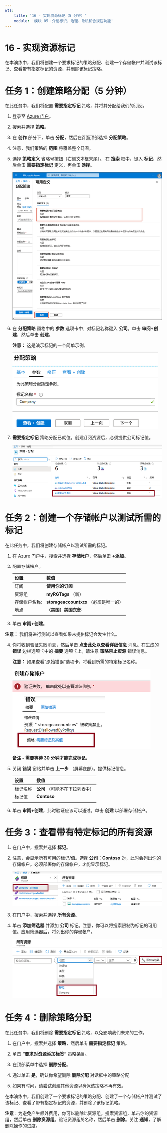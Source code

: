```yaml
---
wts:
    title: '16 - 实现资源标记（5 分钟）'
    module: '模块 05：介绍标识、治理、隐私和合规性功能'
---
```

# 16 - 实现资源标记

在本演练中，我们将创建一个要求标记的策略分配、创建一个存储帐户并测试该标记、查看带有指定标记的资源，并删除该标记策略。

# 任务 1：创建策略分配（5 分钟）

在此任务中，我们将配置 **需要指定标记** 策略，并将其分配给我们的订阅。 

1. 登录至 [Azure 门户](https://portal.azure.com)。

2. 搜索并选择 **策略**。 

3. 在 **创作** 部分下，单击 **分配**，然后在页面顶部选择 **分配策略**。

4. 注意，我们策略的 **范围** 将覆盖整个订阅。 

5. 选择 **策略定义** 省略号按钮（右侧文本框末尾）。  在 **搜索** 框中，键入 **标记**，然后单击 **需要指定标记** 定义，再单击 **选择**。

   ![“可用定义”窗格的屏幕截图，其中已选中“需要指定标记”。](../images/1701.png)

6.  在 **分配策略** 窗格中的 **参数** 选项卡中，对标记名称键入 **公司**。单击 **审阅+创建**，然后单击 **创建**。

    **注意：** 这是演示标记的一个简单示例。 

    ![“分配策略”窗格的屏幕快照，其中已填写标记名称。](../images/1702.png)

7. **需要指定标记** 策略分配已就位。创建订阅资源后，必须提供公司标记值。

   ![此屏幕截图显示了“策略 - 分配”窗格，其中突出显示了允许的位置分配。](../images/1703.png)

# 任务 2：创建一个存储帐户以测试所需的标记

在此任务中，我们将创建存储帐户以测试所需的标记。 

1. 在 Azure 门户中，搜索并选择 **存储帐户**，然后单击 **+添加**。

2. 配置存储帐户。 

    | 设置 | 数值 | 
    | --- | --- |
    | 订阅 | **使用你的订阅** |
    | 资源组 | **myRGTags** （新） |
    | 存储帐户名称:  | **storageaccountxxx** （必须是唯一的） |
    | 地点 | **（美国）美国东部** |
    | | |

3. 单击 **审阅+创建**。 

**注意：** 我们将进行测试以查看如果未提供标记会发生什么。 

4. 你将收到验证失败消息，然后单击 **点击此处以查看详细信息** 消息。在生成的 **错误** 边栏选项卡中的 **摘要** 选项卡上，请注意 **策略禁止资源** 错误消息。

    **注意：** 如果查看“原始错误”选项卡，将看到所需的特定标记名称。 

    ![由于策略错误而未允许的屏幕截图。](../images/1704.png)

    **备注 - 需要等待 30 分钟才能完成标记。** 

5. 关闭 **错误** 窗格并单击 **上一步** （屏幕底部）。提供标记信息。 

    | 设置 | 数值 | 
    | --- | --- |
    | 标记名称 | **公司** （可能不在下拉列表中） |
    | 标记值 | **Contoso** |
    | | |

6. 单击 **审阅+创建**，此时验证应该可以通过。单击 **创建** 以部署存储帐户。 

# 任务 3：查看带有特定标记的所有资源

1. 在门户中，搜索并选择 **标记**。

2. 注意，会显示所有可用的标记/值。选择 **公司：Contoso** 对，此时会列出你的存储帐户。必须部署你的存储帐户，才能显示标记。 

   ![“标记”的屏幕截图，其中选择了“公司”和“contoso”。](../images/1705.png)

3. 在门户中，搜索并选择 **所有资源**。

4. 单击 **添加筛选器** 并添加 **公司** 标记。注意，你可以将搜索限制为标记的可用值。应用筛选器后，将列出你的存储帐户。

    ![“所有资源”筛选器的屏幕截图，其中选择了“公司”。](../images/1706.png)

# 任务 4：删除策略分配

在此任务中，我们将删除 **需要指定标记** 策略，以免影响我们未来的工作。 

1. 在门户中，搜索并选择 **策略**，然后单击 **需要指定标记** 策略。

2. 单击 **“要求对资源添加标签”** 策略条目。

3. 在顶部菜单中选择 **删除分配**。

4. 通过单击 **是**，确认你希望删除 **删除分配** 对话框中的策略分配

5. 如果有时间，请尝试创建其他资源以确保该策略不再有效。

在本演练中，我们创建了一个要求标记的策略分配、创建了一个存储帐户并测试了该标记、查看了带有指定标记的资源，并删除了该标记策略。


**注意**：为避免产生额外费用，你可以删除此资源组。搜索资源组，单击你的资源组，然后单击 **删除资源组**。验证资源组的名称，然后单击 **删除**。关注 **通知**，了解删除操作的进度。
